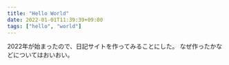 ```yaml
---
title: "Hello World"
date: 2022-01-01T11:39:39+09:00
tags: ["hello", "world"]
---
```


2022年が始まったので、日記サイトを作ってみることにした。
なぜ作ったかなどについてはおいおい。
